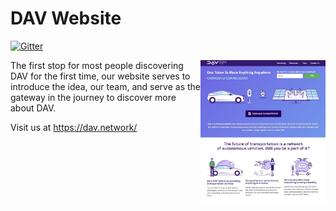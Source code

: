 # DAV Website
[![Gitter](https://img.shields.io/gitter/room/DAVFoundation/DAV-Contributors.svg?style=flat-square)](https://gitter.im/DAVFoundation/DAV-Contributors)

<img src="./img/website_thumb.jpg" width="200" align="right" />

The first stop for most people discovering DAV for the first time, our website serves to introduce the idea, our team, and serve as the gateway in the journey to discover more about DAV.

Visit us at https://dav.network/
